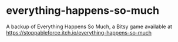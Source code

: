 # everything-happens-so-much
A backup of Everything Happens So Much, a Bitsy game available at https://stoppableforce.itch.io/everything-happens-so-much
